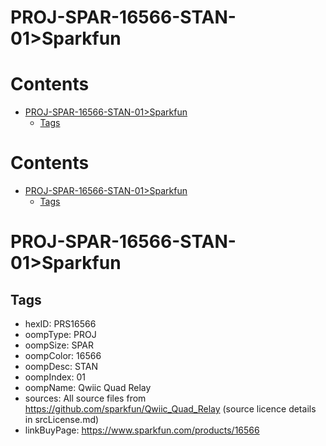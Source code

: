 
PROJ-SPAR-16566-STAN-01>Sparkfun
================================

Contents
========

* [PROJ-SPAR-16566-STAN-01>Sparkfun](#proj-spar-16566-stan-01sparkfun)
	* [Tags](#tags)

Contents
========

* [PROJ-SPAR-16566-STAN-01>Sparkfun](#proj-spar-16566-stan-01sparkfun)
	* [Tags](#tags)

# PROJ-SPAR-16566-STAN-01>Sparkfun

## Tags

- hexID: PRS16566
- oompType: PROJ
- oompSize: SPAR
- oompColor: 16566
- oompDesc: STAN
- oompIndex: 01
- oompName: Qwiic Quad Relay
- sources: All source files from https://github.com/sparkfun/Qwiic_Quad_Relay (source licence details in srcLicense.md)
- linkBuyPage: https://www.sparkfun.com/products/16566
